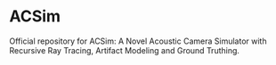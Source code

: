 # ACSim
Official repository for ACSim: A Novel Acoustic Camera Simulator with Recursive Ray Tracing, Artifact Modeling and Ground Truthing. 
